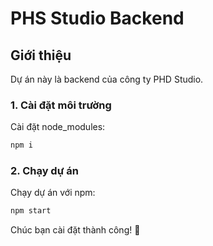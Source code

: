 #                                       PHS Studio Backend

## Giới thiệu
Dự án này là backend của công ty PHD Studio.

### 1. **Cài đặt môi trường**

Cài đặt node_modules:
```sh
npm i
```

### 2. **Chạy dự án**
Chạy dự án với npm:
```sh
npm start
```

Chúc bạn cài đặt thành công! 🚀

